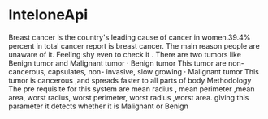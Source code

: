 # InteloneApi
Breast cancer is the country's leading cause of cancer in women.39.4% percent in total cancer report is breast cancer. The main reason people are unaware of it. Feeling shy even to check it . There are two tumors like Benign tumor and Malignant tumor
· Benign tumor
This tumor are non-cancerous, capsulates, non- invasive, slow growing
· Malignant tumor
This tumor is cancerous ,and spreads faster to all parts of body
Methodology
The pre requisite for this system are mean radius , mean perimeter ,mean area, worst radius, worst perimeter, worst radius ,worst area.
giving this parameter it detects whether it is Malignant or Benign
